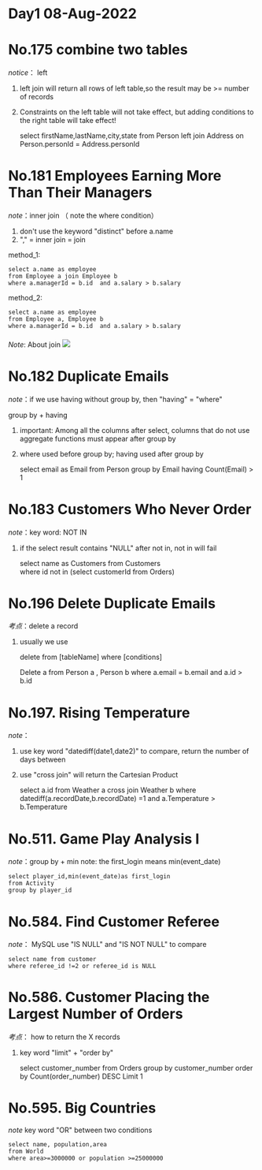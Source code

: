 #
Day1 08-Aug-2022
====

####
No.175 combine two tables
==
*notice*： left
1. left join will return all rows of left table,so the result may be >= number of records
2. Constraints on the left table will not take effect, but adding conditions to the right table will take effect!


    select  firstName,lastName,city,state
    from Person left join Address 
    on Person.personId = Address.personId
####

####
No.181 Employees Earning More Than Their Managers
==
*note*：inner join （ note the where condition）
1. don't use the keyword "distinct" before a.name
2. "," = inner join = join

method_1:

    select a.name as employee
    from Employee a join Employee b
    where a.managerId = b.id  and a.salary > b.salary

method_2:

    select a.name as employee
    from Employee a, Employee b
    where a.managerId = b.id  and a.salary > b.salary

####

####
*Note*: About join
![](/Users/wenyaoxu/Desktop/sql-join.png)


####
No.182 Duplicate Emails
==
*note*：if we use having without group by, then "having" = "where"
    
group by + having
1. important: Among all the columns after select, columns that do not use aggregate functions must appear after group by 
2. where used before group by; having used after group by


    select email as Email
    from Person
    group by Email
    having Count(Email) > 1
####


####
No.183 Customers Who Never Order
==
*note*：key word: NOT IN
1. if the select result contains "NULL" after not in, not in will fail

    select name as Customers
    from Customers  
    where id not in (select customerId from Orders)
####

####
No.196 Delete Duplicate Emails
==
*考点*：delete a record 
1. usually we use

    delete from [tableName] 
    where [conditions]


    Delete a from Person a , Person b
    where a.email = b.email  and a.id > b.id
####


####
No.197. Rising Temperature
==
*note*：
1. use key word "datediff(date1,date2)" to compare, return the number of days between
2. use "cross join" will return the Cartesian Product


    select a.id 
    from Weather a cross join Weather b
    where datediff(a.recordDate,b.recordDate) =1 
          and a.Temperature > b.Temperature
####

####
No.511. Game Play Analysis I
==
*note*：group by + min
note: the first_login means min(event_date)

    select player_id,min(event_date)as first_login
    from Activity 
    group by player_id

####
No.584. Find Customer Referee
==
*note*：
MySQL use "IS NULL" and "IS NOT NULL"  to compare

    select name from customer 
    where referee_id !=2 or referee_id is NULL

####
No.586. Customer Placing the Largest Number of Orders
==
*考点*：
how to return the X records
1. key word "limit" + "order by" 


    select customer_number
    from Orders
    group by customer_number 
    order by Count(order_number) DESC
    Limit 1

####
No.595. Big Countries
==
*note* key word "OR" between two conditions

    select name, population,area
    from World
    where area>=3000000 or population >=25000000







